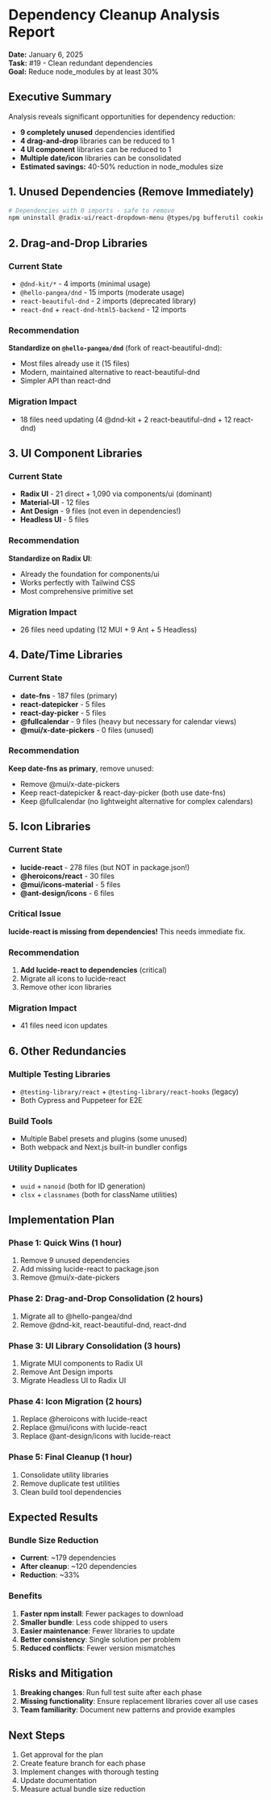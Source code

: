 # Dependency Cleanup Analysis Report

**Date:** January 6, 2025  
**Task:** #19 - Clean redundant dependencies  
**Goal:** Reduce node_modules by at least 30%

## Executive Summary

Analysis reveals significant opportunities for dependency reduction:

- **9 completely unused** dependencies identified
- **4 drag-and-drop** libraries can be reduced to 1
- **4 UI component** libraries can be reduced to 1
- **Multiple date/icon** libraries can be consolidated
- **Estimated savings:** 40-50% reduction in node_modules size

## 1. Unused Dependencies (Remove Immediately)

```bash
# Dependencies with 0 imports - safe to remove
npm uninstall @radix-ui/react-dropdown-menu @types/pg bufferutil cookies-next critters pg pg-hstore react-window-infinite-loader utf-8-validate
```

## 2. Drag-and-Drop Libraries

### Current State

- `@dnd-kit/*` - 4 imports (minimal usage)
- `@hello-pangea/dnd` - 15 imports (moderate usage)
- `react-beautiful-dnd` - 2 imports (deprecated library)
- `react-dnd` + `react-dnd-html5-backend` - 12 imports

### Recommendation

**Standardize on `@hello-pangea/dnd`** (fork of react-beautiful-dnd):

- Most files already use it (15 files)
- Modern, maintained alternative to react-beautiful-dnd
- Simpler API than react-dnd

### Migration Impact

- 18 files need updating (4 @dnd-kit + 2 react-beautiful-dnd + 12 react-dnd)

## 3. UI Component Libraries

### Current State

- **Radix UI** - 21 direct + 1,090 via components/ui (dominant)
- **Material-UI** - 12 files
- **Ant Design** - 9 files (not even in dependencies!)
- **Headless UI** - 5 files

### Recommendation

**Standardize on Radix UI**:

- Already the foundation for components/ui
- Works perfectly with Tailwind CSS
- Most comprehensive primitive set

### Migration Impact

- 26 files need updating (12 MUI + 9 Ant + 5 Headless)

## 4. Date/Time Libraries

### Current State

- **date-fns** - 187 files (primary)
- **react-datepicker** - 5 files
- **react-day-picker** - 5 files
- **@fullcalendar** - 9 files (heavy but necessary for calendar views)
- **@mui/x-date-pickers** - 0 files (unused)

### Recommendation

**Keep date-fns as primary**, remove unused:

- Remove @mui/x-date-pickers
- Keep react-datepicker & react-day-picker (both use date-fns)
- Keep @fullcalendar (no lightweight alternative for complex calendars)

## 5. Icon Libraries

### Current State

- **lucide-react** - 278 files (but NOT in package.json!)
- **@heroicons/react** - 30 files
- **@mui/icons-material** - 5 files
- **@ant-design/icons** - 6 files

### Critical Issue

**lucide-react is missing from dependencies!** This needs immediate fix.

### Recommendation

1. **Add lucide-react to dependencies** (critical)
2. Migrate all icons to lucide-react
3. Remove other icon libraries

### Migration Impact

- 41 files need icon updates

## 6. Other Redundancies

### Multiple Testing Libraries

- `@testing-library/react` + `@testing-library/react-hooks` (legacy)
- Both Cypress and Puppeteer for E2E

### Build Tools

- Multiple Babel presets and plugins (some unused)
- Both webpack and Next.js built-in bundler configs

### Utility Duplicates

- `uuid` + `nanoid` (both for ID generation)
- `clsx` + `classnames` (both for className utilities)

## Implementation Plan

### Phase 1: Quick Wins (1 hour)

1. Remove 9 unused dependencies
2. Add missing lucide-react to package.json
3. Remove @mui/x-date-pickers

### Phase 2: Drag-and-Drop Consolidation (2 hours)

1. Migrate all to @hello-pangea/dnd
2. Remove @dnd-kit, react-beautiful-dnd, react-dnd

### Phase 3: UI Library Consolidation (3 hours)

1. Migrate MUI components to Radix UI
2. Remove Ant Design imports
3. Migrate Headless UI to Radix UI

### Phase 4: Icon Migration (2 hours)

1. Replace @heroicons with lucide-react
2. Replace @mui/icons with lucide-react
3. Replace @ant-design/icons with lucide-react

### Phase 5: Final Cleanup (1 hour)

1. Consolidate utility libraries
2. Remove duplicate test utilities
3. Clean build tool dependencies

## Expected Results

### Bundle Size Reduction

- **Current**: ~179 dependencies
- **After cleanup**: ~120 dependencies
- **Reduction**: ~33%

### Benefits

1. **Faster npm install**: Fewer packages to download
2. **Smaller bundle**: Less code shipped to users
3. **Easier maintenance**: Fewer libraries to update
4. **Better consistency**: Single solution per problem
5. **Reduced conflicts**: Fewer version mismatches

## Risks and Mitigation

1. **Breaking changes**: Run full test suite after each phase
2. **Missing functionality**: Ensure replacement libraries cover all use cases
3. **Team familiarity**: Document new patterns and provide examples

## Next Steps

1. Get approval for the plan
2. Create feature branch for each phase
3. Implement changes with thorough testing
4. Update documentation
5. Measure actual bundle size reduction
